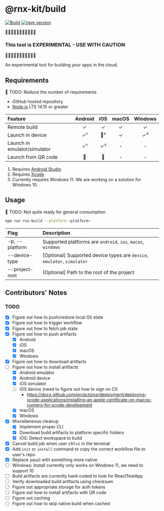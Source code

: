 # @rnx-kit/build

[![Build](https://github.com/microsoft/rnx-kit/actions/workflows/build.yml/badge.svg)](https://github.com/microsoft/rnx-kit/actions/workflows/build.yml)
[![npm version](https://img.shields.io/npm/v/@rnx-kit/build)](https://www.npmjs.com/package/@rnx-kit/build)

🚧🚧🚧🚧🚧🚧🚧🚧🚧🚧🚧

### This tool is EXPERIMENTAL - USE WITH CAUTION

🚧🚧🚧🚧🚧🚧🚧🚧🚧🚧🚧

An experimental tool for building your apps in the cloud.

## Requirements

🚧 TODO: Reduce the number of requirements

- GitHub hosted repository
- [Node.js](https://nodejs.org/en/download/) LTS 14.15 or greater

| Feature                      | Android | iOS | macOS | Windows |
| :--------------------------- | :-----: | :-: | :---: | :-----: |
| Remote build                 |    ✓    |  ✓  |   ✓   |    ✓    |
| Launch in device             |   ✓¹    | 🚧² |   ✓   |   ✓³    |
| Launch in emulator/simulator |   ✓¹    | ✓²  |   -   |    -    |
| Launch from QR code          |   🚧    | 🚧  |   -   |    -    |

1. Requires [Android Studio](https://developer.android.com/studio)
2. Requires [Xcode](https://developer.apple.com/xcode/)
3. Currently requires Windows 11. We are working on a solution for Windows 10.

## Usage

🚧 TODO: Not quite ready for general consumption

```sh
npm run rnx-build --platform <platform>
```

| Flag           | Description                                                             |
| :------------- | :---------------------------------------------------------------------- |
| -p, --platform | Supported platforms are `android`, `ios`, `macos`, `windows`            |
| --device-type  | [Optional] Supported device types are `device`, `emulator`, `simulator` |
| --project-root | [Optional] Path to the root of the project                              |

## Contributors' Notes

### TODO

- [x] Figure out how to push/restore local Git state
- [x] Figure out how to trigger workflow
- [x] Figure out how to fetch job state
- [x] Figure out how to push artifacts
  - [x] Android
  - [x] iOS
  - [x] macOS
  - [x] Windows
- [x] Figure out how to download artifacts
- [ ] Figure out how to install artifacts
  - [x] Android emulator
  - [x] Android device
  - [x] iOS simulator
  - [ ] iOS device (need to figure out how to sign on CI)
    - https://docs.github.com/en/actions/deployment/deploying-xcode-applications/installing-an-apple-certificate-on-macos-runners-for-xcode-development
  - [x] macOS
  - [x] Windows
- [x] Miscellaneous cleanup
  - [x] Implement proper CLI
  - [x] Download build artifacts to platform specific folders
  - [x] iOS: Detect workspace to build
- [x] Cancel build job when user ctrl+c in the terminal
- [x] Add `init` or `install` command to copy the correct workflow file to
      user's repo
- [x] Replace yauzl with something more native
- [ ] Windows: Install currently only works on Windows 11, we need to support 10
- [ ] Build artifacts are currently hard-coded to look for ReactTestApp
- [ ] Verify downloaded build artifacts using checksum
- [ ] Figure out appropriate storage for auth tokens
- [ ] Figure out how to install artifacts with QR code
- [ ] Figure out caching
- [ ] Figure out how to skip native build when cached
